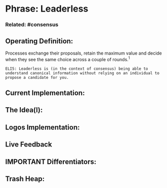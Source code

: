 # Phrase: Leaderless

### Related: #consensus

## Operating Definition: 
Processes exchange their proposals, retain the maximum value and decide when they see the same choice across a couple of rounds.<sup>1</sup>

	ELI5: Leaderless is (in the context of consensus) being able to understand canonical information without relying on an individual to propose a candidate for you.

## Current Implementation:

## The Idea(l):

## Logos Implementation: 

## Live Feedback

## IMPORTANT Differentiators:

## Trash Heap: